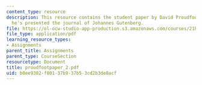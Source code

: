 ```yaml
---
content_type: resource
description: This resource contains the student paper by David Proudfoot in which
  he's presented the journal of Johannes Gutenberg.
file: https://ol-ocw-studio-app-production.s3.amazonaws.com/courses/21h-418-from-print-to-digital-technologies-of-the-word-1450-present-fall-2005/b0ee9382f80137b937b53cd2b3de8acf_proudfootpaper_2.pdf
file_type: application/pdf
learning_resource_types:
- Assignments
parent_title: Assignments
parent_type: CourseSection
resourcetype: Document
title: proudfootpaper_2.pdf
uid: b0ee9382-f801-37b9-37b5-3cd2b3de8acf
---
```

